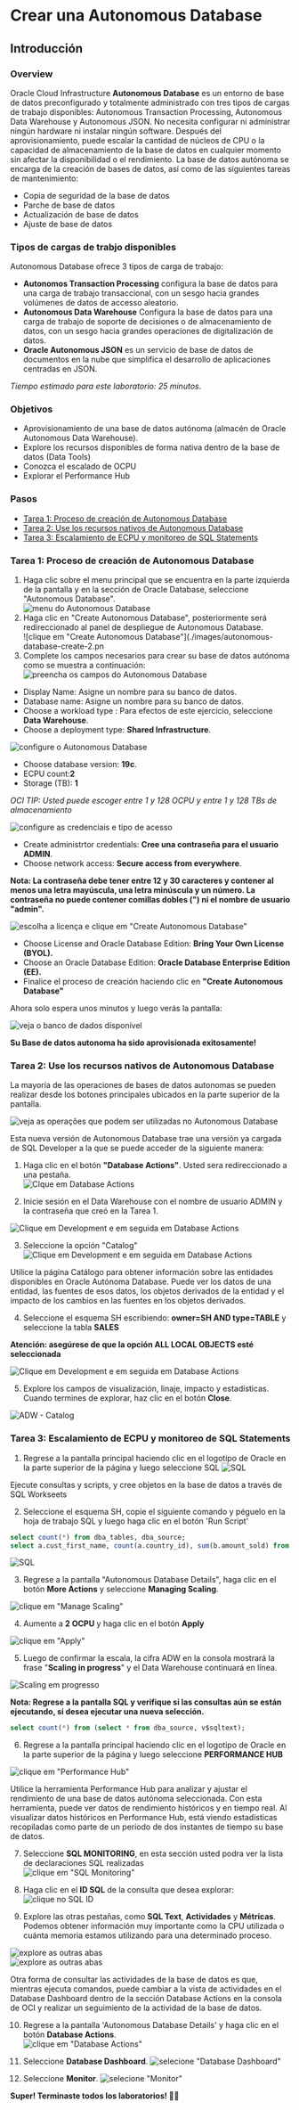 # Crear una Autonomous Database
## Introducción
### Overview

Oracle Cloud Infrastructure **Autonomous Database** es un entorno de base de datos preconfigurado y totalmente administrado con tres tipos de cargas de trabajo disponibles: Autonomous Transaction Processing, Autonomous Data Warehouse y Autonomous JSON. No necesita configurar ni administrar ningún hardware ni instalar ningún software. Después del aprovisionamiento, puede escalar la cantidad de núcleos de CPU o la capacidad de almacenamiento de la base de datos en cualquier momento sin afectar la disponibilidad o el rendimiento. La base de datos autónoma se encarga de la creación de bases de datos, así como de las siguientes tareas de mantenimiento:

- Copia de seguridad de la base de datos
- Parche de base de datos
- Actualización de base de datos
- Ajuste de base de datos

### Tipos de cargas de trabjo disponibles
Autonomous Database ofrece 3 tipos de carga de trabajo: 
- **Autonomos Transaction Processing** configura la base de datos para una carga de trabajo transaccional, con un sesgo hacia grandes volúmenes de datos de accesso aleatorio.
- **Autonomous Data Warehouse** Configura la base de datos para una carga de trabajo de soporte de decisiones o de almacenamiento de datos, con un sesgo hacia grandes operaciones de digitalización de datos.
- **Oracle Autonomous JSON** es un servicio de base de datos de documentos en la nube que simplifica el desarrollo de aplicaciones centradas en JSON.

*Tiempo estimado para este laboratorio: 25 minutos*.

### Objetivos

- Aprovisionamiento de una base de datos autónoma (almacén de Oracle Autonomous Data Warehouse).
- Explore los recursos disponibles de forma nativa dentro de la base de datos (Data Tools)
- Conozca el escalado de OCPU
- Explorar el Performance Hub
  
### Pasos
- [Tarea 1: Proceso de creación de Autonomous Database](#tarea-1-proceso-de-creación-de-autonomous-database)
- [Tarea 2: Use los recursos nativos de Autonomous Database](#tarea-2-use-los-recursos-nativos-de-autonomous-database)
- [Tarea 3: Escalamiento de ECPU y monitoreo de SQL Statements](#tarea-3-escalamiento-de-ecpu-y-monitoreo-de-sql-statements)

### Tarea 1: Proceso de creación de Autonomous Database

1. Haga clic sobre el menu principal que se encuentra en la parte izquierda de la pantalla y en la sección de Oracle Database, seleccione "Autonomous Database".<br>
![menu do Autonomous Database](./imagenes/autonomous-database-menu-1.png)
2. Haga clic en "Create Autonomous Database", posteriormente será redireccionado al panel de despliegue de Autonomous Database.<br>
![clique em "Create Autonomous Database"](./images/autonomous-database-create-2.pn
3. Complete los campos necesarios para crear su base de datos autónoma como se muestra a continuación:<br>
![preencha os campos do Autonomous Database](./imagenes/autonomous-database-type-3.png)
- Display Name: Asigne un nombre para su banco de datos.
- Database name: Asigne un nombre para su banco de datos.
- Choose a workload type : Para efectos de este ejercicio, seleccione **Data Warehouse**.
- Choose a deployment type: **Shared Infrastructure**.

![configure o Autonomous Database](./imagenes/autonomous-database-config-4.png)

- Choose database version: **19c**.
- ECPU count:**2**
- Storage (TB): **1**

*OCI TIP: Usted puede escoger entre 1 y 128 OCPU y entre 1 y 128 TBs de almacenamiento*<br>

![configure as credenciais e tipo de acesso](./imagenes/autonomous-database-credentials-5.png)

- Create administrtor credentials: **Cree una contraseña para el usuario ADMIN**.
- Choose network access: **Secure access from everywhere**.

**Nota: La contraseña debe tener entre 12 y 30 caracteres y contener al menos una letra mayúscula, una letra minúscula y un número. La contraseña no puede contener comillas dobles (") ni el nombre de usuario "admin".**<br>

![escolha a licença e clique em "Create Autonomous Database"](./imagenes/autonomous-database-license-6.png)

- Choose License and Oracle Database Edition: **Bring Your Own License (BYOL).**
- Choose an Oracle Database Edition: **Oracle Database Enterprise Edition (EE).**
- Finalice el proceso de creación haciendo clic en **"Create Autonomous Database"**

Ahora solo espera unos minutos y luego verás la pantalla:

![veja o banco de dados disponível](./imagenes/autonomous-database-available-7.png)

**Su Base de datos autonoma ha sido aprovisionada exitosamente!**

### Tarea 2: Use los recursos nativos de Autonomous Database
La mayoría de las operaciones de bases de datos autonomas se pueden realizar desde los botones principales ubicados en la parte superior de la pantalla.

![veja as operações que podem ser utilizadas no Autonomous Database](./imagenes/autonomous-database-ops-8.png)

Esta nueva versión de Autonomous Database trae una versión ya cargada de SQL Developer a la que se puede acceder de la siguiente manera:
1. Haga clic en el botón **"Database Actions"**. Usted sera redireccionado a una pestaña. <br>
![Clque em Database Actions](./imagenes/autonomous-database-console-9.png)

2.	Inicie sesión en el Data Warehouse con el nombre de usuario ADMIN y la contraseña que creó en la Tarea 1.

![Clique em Development e em seguida em Database Actions](./imagenes/autonomous-database-login-11.png) 

3. Seleccione la opción "Catalog" <br>
![Clique em Development e em seguida em Database Actions](./imagenes/autonomous-database-catalog-12.png)

Utilice la página Catálogo para obtener información sobre las entidades disponibles en Oracle Autónoma Database. Puede ver los datos de una entidad, las fuentes de esos datos, los objetos derivados de la entidad y el impacto de los cambios en las fuentes en los objetos derivados.

4. Seleccione el esquema SH escribiendo: **owner=SH AND type=TABLE** y seleccione la tabla **SALES**

**Atención: asegúrese de que la opción ALL LOCAL OBJECTS esté seleccionada**

![Clique em Development e em seguida em Database Actions](./imagenes/autonomous-database-sales-13.png)

5. Explore los campos de visualización, linaje, impacto y estadísticas. Cuando termines de explorar, haz clic en el botón **Close**.

![ADW - Catalog](./imagenes/autonomous-database-explore-14.png)

### Tarea 3: Escalamiento de ECPU y monitoreo de SQL Statements
1. Regrese a la pantalla principal haciendo clic en el logotipo de Oracle en la parte superior de la página y luego seleccione SQL
![SQL](./imagenes/autonomous-database-sql-15.png)
 
Ejecute consultas y scripts, y cree objetos en la base de datos a través de SQL Workseets

2.	Seleccione el esquema SH, copie el siguiente comando y péguelo en la hoja de trabajo SQL y luego haga clic en el botón 'Run Script' 
```SQL
select count(*) from dba_tables, dba_source;
select a.cust_first_name, count(a.country_id), sum(b.amount_sold) from sh.sales b, sh.customers a, sh.products where a.cust_id = b.cust_id group by a.cust_first_name;
```

![SQL](./imagenes/autonomous-database-sql-16.png)


3. Regrese a la pantalla "Autonomous Database Details", haga clic en el botón **More Actions** y seleccione **Managing Scaling**.

![clique em "Manage Scaling"](./imagenes/autonomous-database-scaling-17.png)

4. Aumente a **2 OCPU** y haga clic en el botón **Apply**

![clique em "Apply"](./imagenes/autonomous-database-apply-18.png)

5. Luego de confirmar la escala, la cifra ADW en la consola mostrará la frase "**Scaling in progress**" y el Data Warehouse continuará en línea.

![Scaling em progresso](./imagenes/autonomous-database-progress-19.png)

**Nota: Regrese a la pantalla SQL y verifique si las consultas aún se están ejecutando, si desea ejecutar una nueva selección.**

```SQL
select count(*) from (select * from dba_source, v$sqltext);
```

6. Regrese a la pantalla principal haciendo clic en el logotipo de Oracle en la parte superior de la página y luego seleccione **PERFORMANCE HUB**

![clique em "Performance Hub"](./imagenes/autonomous-database-performance-20.png)

Utilice la herramienta Performance Hub para analizar y ajustar el rendimiento de una base de datos autónoma seleccionada. Con esta herramienta, puede ver datos de rendimiento históricos y en tiempo real. Al visualizar datos históricos en Performance Hub, está viendo estadísticas recopiladas como parte de un periodo de dos instantes de tiempo su base de datos.

7. Seleccione **SQL MONITORING**, en esta sección usted podra ver la lista de declaraciones SQL realizadas <br>
![clique em "SQL Monitoring"](./imagenes/autonomous-database-monitoring-21.png)

8. Haga clic en el **ID SQL** de la consulta que desea explorar: <br>
![clique no SQL ID](./imagenes/autonomous-database-id-22.png)

9. Explore las otras pestañas, como **SQL Text**, **Actividades** y **Métricas**. Podemos obtener información muy importante como la CPU utilizada o cuánta memoria estamos utilizando para una determinado proceso.

![explore as outras abas](./imagenes/autonomous-database-explore-23.png) <br>
![explore as outras abas](./imagenes/autonomous-database-explore-24.png)

Otra forma de consultar las actividades de la base de datos es que, mientras ejecuta comandos, puede cambiar a la vista de actividades en el Database Dashboard dentro de la sección Database Actions en la consola de OCI y realizar un seguimiento de la actividad de la base de datos.

10. Regrese a la pantalla 'Autonomous Database Details' y haga clic en el botón **Database Actions**.<br>
![clique em "Database Actions"](./imagenes/autonomous-database-console-9.png)

11. Seleccione **Database Dashboard**.
![selecione "Database Dashboard"](./imagenes/autonomous-database-service-25.png) 

12. Seleccione **Monitor**.
![selecione "Monitor"](./imagenes/autonomous-database-activity-26.png) 

**Super! Terminaste todos los laboratorios! 👏🤩**
